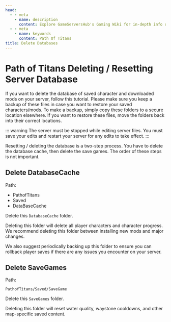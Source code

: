 ```yaml
---
head:
  - - meta
    - name: description
      content: Explore GameServersHub's Gaming Wiki for in-depth info on Path of Titans. Find details on gameplay, features, and updates for the ultimate dino MMO adventure!
  - - meta
    - name: keywords
      content: Path Of Titans
title: Delete Databases
---
```


# Path of Titans Deleting / Resetting Server Database

If you want to delete the database of saved character and downloaded mods on your server, follow this tutorial. Please make sure you keep a backup of these files in case you want to restore your saved characters/mods. To make a backup, simply copy these folders to a secure location elsewhere. If you want to restore these files, move the folders back into their correct locations.

::: warning
The server must be stopped while editing server files. You must save your edits and restart your server for any edits to take effect.
:::

Resetting / deleting the database is a two-step process. You have to delete the database cache, then delete the save games. The order of these steps is not important.

## Delete DatabaseCache

Path:

<ul class="breadcrumbs" data-v-1536bbb2="">
<!--[-->
<li class="first" data-v-1536bbb2="">
<span data-v-1536bbb2="">
<i class="fas fa-folder" data-v-1536bbb2=""></i> PathofTitans
</span>
</li>
<li class="" data-v-1536bbb2="">
<span data-v-1536bbb2="">
<i class="fas fa-folder" data-v-1536bbb2=""></i> Saved
</span>
</li>
<li class="" data-v-1536bbb2="">
<span data-v-1536bbb2="">
<i class="fas fa-folder" data-v-1536bbb2=""></i> DataBaseCache
</span>
</li>
<!--]-->
</ul>

Delete this `DatabaseCache` folder.

Deleting this folder will delete all player characters and character progress. We recommend deleting this folder between installing new mods and major changes.

We also suggest periodically backing up this folder to ensure you can rollback player saves if there are any issues you encounter on your server.

## Delete SaveGames

Path:

`PathofTitans/Saved/SaveGame`

Delete this `SaveGames` folder.

Deleting this folder will reset water quality, waystone cooldowns, and other map-specific saved content.
